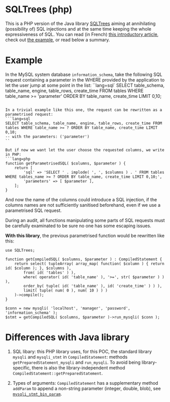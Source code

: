 SQLTrees (php)
==============

This is a PHP version of the Java library [SQLTrees](https://github.com/Orange-Cyberdefense/sqltrees) aiming at annihilating (possibility of) SQL injections and at the same time keeping the whole expressiveness of SQL. You can read (in French) [this introductory article](https://connect.ed-diamond.com/MISC/misc-111/zero-sqli-malgre-les-developpeurs), check out [the example](https://githu.com/Seb35/sqltrees-php/tree/main/examples), or read below a summary.


Example
=======

In the MySQL system database `information_schema`, take the following SQL request containing a parameter in the WHERE provided by the application to let the user jump at some point in the list:
``lang=sql`
SELECT table_schema, table_name, engine, table_rows, create_time FROM tables WHERE table_name >= 'parameter' ORDER BY table_name, create_time LIMIT 0,10;
```

In a trivial example like this one, the request can be rewritten as a parametrised request:
```lang=sql
SELECT table_schema, table_name, engine, table_rows, create_time FROM tables WHERE table_name >= ? ORDER BY table_name, create_time LIMIT 0,10;
-- with the parameters: ('parameter')
``

But if now we want let the user choose the requested columns, we write in PHP:
```lang=php
function getParametrisedSQL( $columns, $parameter ) {
	return [
		'sql' => 'SELECT ' . implode( ', ', $columns ) . ' FROM tables WHERE tables_name >= ? ORDER BY table_name, create_time LIMIT 0,10;',
		'parameters' => [ $parameter ],
	];
}
```
And now the name of the columns could introduce a SQL injection, if the columns names are not sufficiently sanitised beforehand, even if we use a parametrised SQL request.

During an audit, all functions manipulating some parts of SQL requests must be carefully examinated to be sure no one has some escaping issues.

**With this library**, the previous parametrised function would be rewritten like this:
```lang=php
use SQLTrees;

function getCompiledSQL( $columns, $parameter ) : CompiledStatement {
	return select( tupleArray( array_map( function( $column ) { return id( $column ); }, $columns ),
		from( id( 'tables' ) ),
		where( operator( id( 'table_name' ), '>=', str( $parameter ) ) ),
		order_by( tuple( id( 'table_name' ), id( 'create_time' ) ) ),
		limit( tuple( num( 0 ), num( 10 ) ) )
	)->compile();
}

$conn = new mysqli( 'localhost', 'manager', 'password', 'information_schema' );
$stmt = getCompiledSQL( $columns, $parameter )->run_mysqli( $conn );
```

Differences with Java library
=============================

1. SQL libary: this PHP library uses, for this POC, the standard library `mysqli` and `mysqli_stmt` in `CompiledStatement`: methods `getPreparedStatement_mysqli` and `run_mysqli`. To avoid being library-specific, there is also the library-independent method `CompiledStatement::getPreparedStatement`.

2. Types of arguments: `CompiledStatement` has a supplementary method `addParam` to append a non-string parameter (integer, double, blob), see [`mysqli_stmt_bin_param`](https://www.php.net/manual/en/mysqli-stmt.bind-param.php).
